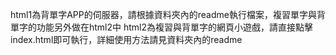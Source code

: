 html1為背單字APP的伺服器，請根據資料夾內的readme執行檔案，複習單字與背單字的功能另外做在html2中
html2為複習與背單字的網頁小遊戲，請直接點擊index.html即可執行，詳細使用方法請見資料夾內的readme
